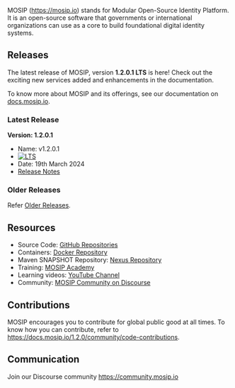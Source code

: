 MOSIP (https://mosip.io) stands for Modular Open-Source Identity Platform. It is an open-source software that governments or international organizations can use as a core to build foundational digital identity systems. 

## Releases

The latest release of MOSIP, version **1.2.0.1 LTS** is here! Check out the exciting new services added and enhancements in the documentation.

To know more about MOSIP and its offerings, see our documentation on [docs.mosip.io](https://docs.mosip.io/). 

### Latest Release

**Version: 1.2.0.1**
* Name: v1.2.0.1 
* <a href="https://docs.mosip.io/1.2.0/releases/support-policy" rel="nofollow"><img src="https://img.shields.io/badge/Support-Long%20Term%20Support-blue?style=plastic" alt="LTS"></a>
* Date: 19th March 2024
* [Release Notes](https://docs.mosip.io/1.2.0/releases/release-notes-1.2.0.1)

### Older Releases

Refer [Older Releases](https://docs.mosip.io/1.1.5/mosip-releases).

## Resources
* Source Code: [GitHub Repositories](https://github.com/mosip)
* Containers: [Docker Repository](https://hub.docker.com/u/mosipid)
* Maven SNAPSHOT Repository: [Nexus Repository](https://oss.sonatype.org/service/local/repositories/snapshots/content/io/mosip/)
* Training: [MOSIP Academy](https://academy.mosip.io)
* Learning videos: [YouTube Channel](https://www.youtube.com/@mosip16)
* Community: [MOSIP Community on Discourse](https://community.mosip.io)

## Contributions 
MOSIP encourages you to contribute for global public good at all times. To know how you can contribute, refer to https://docs.mosip.io/1.2.0/community/code-contributions.

## Communication
Join our Discourse community https://community.mosip.io 


